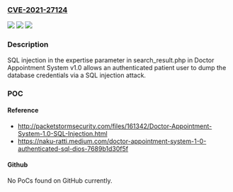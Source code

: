 ### [CVE-2021-27124](https://cve.mitre.org/cgi-bin/cvename.cgi?name=CVE-2021-27124)
![](https://img.shields.io/static/v1?label=Product&message=n%2Fa&color=blue)
![](https://img.shields.io/static/v1?label=Version&message=n%2Fa&color=blue)
![](https://img.shields.io/static/v1?label=Vulnerability&message=n%2Fa&color=brighgreen)

### Description

SQL injection in the expertise parameter in search_result.php in Doctor Appointment System v1.0 allows an authenticated patient user to dump the database credentials via a SQL injection attack.

### POC

#### Reference
- http://packetstormsecurity.com/files/161342/Doctor-Appointment-System-1.0-SQL-Injection.html
- https://naku-ratti.medium.com/doctor-appointment-system-1-0-authenticated-sql-dios-7689b1d30f5f

#### Github
No PoCs found on GitHub currently.


